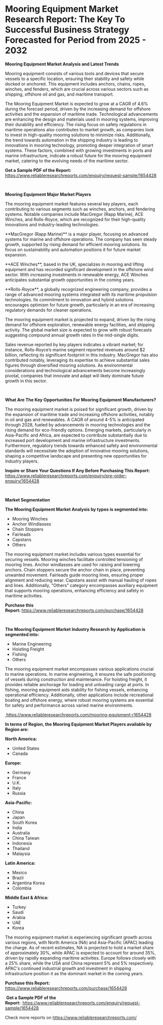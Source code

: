 <p><h1>Mooring Equipment Market Research Report: The Key To Successful Business Strategy Forecasted for Period from 2025 - 2032</h1></p><p><strong>Mooring Equipment Market Analysis and Latest Trends</strong></p>
<p><p>Mooring equipment consists of various tools and devices that secure vessels to a specific location, ensuring their stability and safety while docked or anchored. This equipment includes anchors, chains, ropes, winches, and fenders, which are crucial across various sectors such as shipping, offshore oil and gas, and maritime transport.</p><p>The Mooring Equipment Market is expected to grow at a CAGR of 4.6% during the forecast period, driven by the increasing demand for offshore activities and the expansion of maritime trade. Technological advancements are enhancing the design and materials used in mooring systems, improving their durability and efficiency. The rising focus on safety regulations in maritime operations also contributes to market growth, as companies look to invest in high-quality mooring solutions to minimize risks. Additionally, the trend towards automation in the shipping industry is leading to innovations in mooring technology, promoting deeper integration of smart systems. These factors, combined with growing investments in ports and marine infrastructure, indicate a robust future for the mooring equipment market, catering to the evolving needs of the maritime sector.</p></p>
<p><strong>Get a Sample PDF of the Report:&nbsp;</strong> <a href="https://www.reliableresearchreports.com/enquiry/request-sample/1654428?utm_campaign=3110&utm_medium=2&utm_source=Github&utm_content=ia&utm_term=11042025&utm_id=mooring-equipment">https://www.reliableresearchreports.com/enquiry/request-sample/1654428</a></p>
<p>&nbsp;</p>
<p><strong>Mooring Equipment Major Market Players</strong></p>
<p><p>The mooring equipment market features several key players, each contributing to various segments such as winches, anchors, and fendering systems. Notable companies include MacGregor (Rapp Marine), ACE Winches, and Rolls-Royce, which are recognized for their high-quality innovations and industry-leading technologies.</p><p>**MacGregor (Rapp Marine)** is a major player, focusing on advanced systems for marine and offshore operations. The company has seen steady growth, supported by rising demand for efficient mooring solutions. Its focus on sustainability and automation positions it for future market expansion.</p><p>**ACE Winches**, based in the UK, specializes in mooring and lifting equipment and has recorded significant development in the offshore wind sector. With increasing investments in renewable energy, ACE Winches anticipates substantial growth opportunities in the coming years.</p><p>**Rolls-Royce**, a globally recognized engineering company, provides a range of advanced mooring systems integrated with its maritime propulsion technologies. Its commitment to innovation and hybrid solutions encourages optimism for future growth, particularly in an era of increasing regulatory demands for cleaner operations.</p><p>The mooring equipment market is projected to expand, driven by the rising demand for offshore exploration, renewable energy facilities, and shipping activity. The global market size is expected to grow with robust forecasts suggesting compound annual growth rates in the mid-single digits.</p><p>Sales revenue reported by key players indicates a vibrant market; for instance, Rolls-Royce’s marine segment reported revenues around $2 billion, reflecting its significant footprint in this industry. MacGregor has also contributed notably, leveraging its expertise to achieve substantial sales figures through diversified mooring solutions. As environmental considerations and technological advancements become increasingly pivotal, companies that innovate and adapt will likely dominate future growth in this sector.</p></p>
<p>&nbsp;</p>
<p><strong>What Are The Key Opportunities For Mooring Equipment Manufacturers?</strong></p>
<p><p>The mooring equipment market is poised for significant growth, driven by the expansion of maritime trade and increasing offshore activities, notably in oil and gas and renewables. A CAGR of around 4-5% is anticipated through 2028, fueled by advancements in mooring technologies and the rising demand for eco-friendly options. Emerging markets, particularly in Asia-Pacific and Africa, are expected to contribute substantially due to increased port development and marine infrastructure investments. Furthermore, regulatory trends towards enhanced safety and environmental standards will necessitate the adoption of innovative mooring solutions, shaping a competitive landscape and presenting new opportunities for industry players.</p></p>
<p><strong>Inquire or Share Your Questions If Any Before Purchasing This Report:</strong> <a href="https://www.reliableresearchreports.com/enquiry/pre-order-enquiry/1654428?utm_campaign=3110&utm_medium=2&utm_source=Github&utm_content=ia&utm_term=11042025&utm_id=mooring-equipment">https://www.reliableresearchreports.com/enquiry/pre-order-enquiry/1654428</a></p>
<p>&nbsp;</p>
<p><strong>Market Segmentation</strong></p>
<p><strong>The Mooring Equipment Market Analysis by types is segmented into:</strong></p>
<p><ul><li>Mooring Winches</li><li>Anchor Windlasses</li><li>Chain Stoppers</li><li>Fairleads</li><li>Capstans</li><li>Others</li></ul></p>
<p><p>The mooring equipment market includes various types essential for securing vessels. Mooring winches facilitate controlled tensioning of mooring lines. Anchor windlasses are used for raising and lowering anchors. Chain stoppers secure the anchor chain in place, preventing unwanted movement. Fairleads guide mooring lines, ensuring proper alignment and reducing wear. Capstans assist with manual hauling of ropes and lines. Additionally, "Others" category encompasses auxiliary equipment that supports mooring operations, enhancing efficiency and safety in maritime activities.</p></p>
<p><strong>Purchase this Report:&nbsp;</strong><a href="https://www.reliableresearchreports.com/purchase/1654428?utm_campaign=3110&utm_medium=2&utm_source=Github&utm_content=ia&utm_term=11042025&utm_id=mooring-equipment">https://www.reliableresearchreports.com/purchase/1654428</a></p>
<p>&nbsp;</p>
<p><strong>The Mooring Equipment Market Industry Research by Application is segmented into:</strong></p>
<p><ul><li>Marine Engineering</li><li>Hoisting Freight</li><li>Fishing</li><li>Others</li></ul></p>
<p><p>The mooring equipment market encompasses various applications crucial to marine operations. In marine engineering, it ensures the safe positioning of vessels during construction and maintenance. For hoisting freight, it provides reliable anchorage for loading and unloading cargo at ports. In fishing, mooring equipment aids stability for fishing vessels, enhancing operational efficiency. Additionally, other applications include recreational boating and offshore energy, where robust mooring systems are essential for safety and performance across varied marine environments.</p></p>
<p><a href="https://www.reliableresearchreports.com/mooring-equipment-r1654428?utm_campaign=3110&utm_medium=2&utm_source=Github&utm_content=ia&utm_term=11042025&utm_id=mooring-equipment">&nbsp;https://www.reliableresearchreports.com/mooring-equipment-r1654428</a></p>
<p><strong>In terms of Region, the Mooring Equipment Market Players available by Region are:</strong></p>
<p>
    <p> <strong> North America: </strong>
        <ul>
            <li>United States</li>
            <li>Canada</li>
        </ul>
        </p> 
    <p> <strong> Europe: </strong>
        <ul>
            <li>Germany</li>
            <li>France</li>
            <li>U.K.</li>
            <li>Italy</li>
            <li>Russia</li>
        </ul>
        </p> 
    <p> <strong> Asia-Pacific: </strong>
        <ul>
            <li>China</li>
            <li>Japan</li>
            <li>South Korea</li>
            <li>India</li>
            <li>Australia</li>
            <li>China Taiwan</li>
            <li>Indonesia</li>
            <li>Thailand</li>
            <li>Malaysia</li>
        </ul>
        </p> 
    <p> <strong> Latin America: </strong>
        <ul>
            <li>Mexico</li>
            <li>Brazil</li>
            <li>Argentina Korea</li>
            <li>Colombia</li>
        </ul>
        </p> 
    <p> <strong> Middle East & Africa: </strong>
        <ul>
            <li>Turkey</li>
            <li>Saudi</li>
            <li>Arabia</li>
            <li>UAE</li>
            <li>Korea</li>
        </ul>
    </p>
    </p>
<p><p>The mooring equipment market is experiencing significant growth across various regions, with North America (NA) and Asia-Pacific (APAC) leading the charge. As of recent estimates, NA is projected to hold a market share of approximately 30%, while APAC is expected to account for around 35%, driven by rapidly expanding maritime activities. Europe follows closely with a 25% share, while the USA and China represent 5% and 5% respectively. APAC's continued industrial growth and investment in shipping infrastructure position it as the dominant market in the coming years.</p></p>
<p><strong>Purchase this Report: </strong><a href="https://www.reliableresearchreports.com/purchase/1654428?utm_campaign=3110&utm_medium=2&utm_source=Github&utm_content=ia&utm_term=11042025&utm_id=mooring-equipment">https://www.reliableresearchreports.com/purchase/1654428</a></p>
<p>&nbsp;<strong>Get a Sample PDF of the Report:&nbsp;&nbsp;</strong><a href="https://www.reliableresearchreports.com/enquiry/request-sample/1654428?utm_campaign=3110&utm_medium=2&utm_source=Github&utm_content=ia&utm_term=11042025&utm_id=mooring-equipment">https://www.reliableresearchreports.com/enquiry/request-sample/1654428</a></p>
<p><strong></strong></p>
<p>Check more reports on <a href="https://www.reliableresearchreports.com/?utm_campaign=3110&utm_medium=2&utm_source=Github&utm_content=ia&utm_term=11042025&utm_id=mooring-equipment">https://www.reliableresearchreports.com/</a></p>